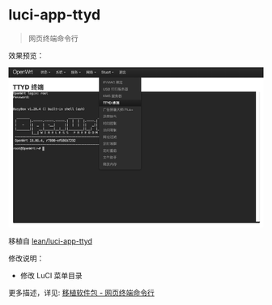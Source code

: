 # luci-app-ttyd

> 网页终端命令行

效果预览：

![](https://raw.githubusercontent.com/stuarthua/PicGo/master/oh-my-openwrt/Snipaste_2019-09-15_13-27-22.png)

移植自 [lean/luci-app-ttyd](https://github.com/coolsnowwolf/lede/tree/master/package/lean/luci-app-ttyd)

修改说明：

* 修改 LuCI 菜单目录

更多描述，详见: [移植软件包 - 网页终端命令行](https://stuarthua.github.io/oh-my-openwrt/mybook/packages/use-package-ttyd.html)